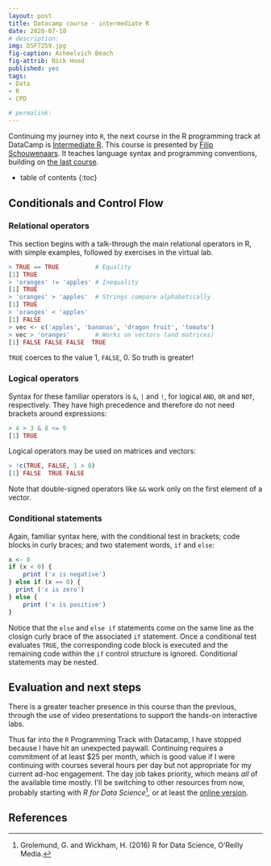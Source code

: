 ```yaml
---
layout: post
title: Datacamp course - intermediate R
date: 2020-07-10
# description: 
img: DSF7259.jpg
fig-caption: Achmelvich Beach
fig-attrib: Nick Hood
published: yes
tags:
- Data
- R
- CPD

# permalink:
---
```

Continuing my journey into `R`, the next course in the R programming track at DataCamp is [Intermediate R](https://campus.datacamp.com/courses/intermediate-r). This course is presented by [Filip Schouwenaars](https://www.datacamp.com/instructors/filipsch). It teaches language syntax and programming conventions, building on [the last course](/introduction-to-R-datacamp).

* table of contents
{:toc}

## Conditionals and Control Flow
### Relational operators
This section begins with a talk-through the main relational operators in R, with simple examples, followed by exercises in the virtual lab.

```r
> TRUE == TRUE			# Equality
[1] TRUE
> 'oranges' != 'apples'	# Inequality
[1] TRUE
> 'oranges' > 'apples'	# Strings compare alphabetically
[1] TRUE
> 'oranges' < 'apples'
[1] FALSE
> vec <- c('apples', 'bananas', 'dragon fruit', 'tomato')
> vec > 'oranges'		# Works on vectors (and matrices)
[1] FALSE FALSE FALSE  TRUE
```
`TRUE` coerces to the value 1, `FALSE`, 0. So truth is greater!

### Logical operators
Syntax for these familiar operators is `&`, `|` and `!`, for logical `AND`, `OR` and `NOT`, respectively. They have high precedence and therefore do not need brackets around expressions:

```r
> 4 > 3 & 8 <= 9
[1] TRUE
```
Logical operators may be used on matrices and vectors:

```r
> !c(TRUE, FALSE, 1 > 0)
[1] FALSE  TRUE FALSE
```

Note that double-signed operators like `&&` work only on the first element of a vector.

### Conditional statements
Again, familiar syntax here, with the conditional test in brackets; code blocks in curly braces; and two statement words, `if` and `else`:

```r
x <- 0
if (x < 0) { 
    print ('x is negative')
} else if (x == 0) { 
  print ('x is zero') 
} else { 
    print ('x is positive') 
}
```
Notice that the `else` and `else if` statements come on the same line as the closign curly brace of the associated `if` statement. Once a conditional test evaluates `TRUE`, the corresponding code block is executed and the remaining code within the `if` control structure is ignored. Conditional statements may be nested.

## Evaluation and next steps
There is a greater teacher presence in this course than the previous, through the use of video presentations to support the hands-on interactive labs.

Thus far into the `R` Programming Track with Datacamp, I have stopped because I have hit an unexpected paywall. Continuing requires a commitment of at least $25 per month, which is good value if I were continuing with courses several hours per day but not appropriate for my current ad-hoc engagement. The day job takes priority, which means *all* of the available time mostly. I'll be switching to other resources from now, probably starting with *R for Data Science*[^Grolemund2016], or at least the [online version](https://r4ds.had.co.nz/).

## References
[^Grolemund2016]: Grolemund, G. and Wickham, H. (2016) R for Data Science, O’Reilly Media.